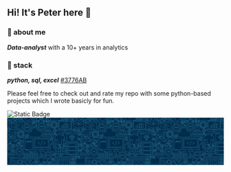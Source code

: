 ## Hi! It's Peter here 👾

### 📢 about me

***Data-analyst*** with a 10+ years in analytics

### 💾 stack

***python, sql, excel***
[#3776AB ](https://s3.dualstack.us-east-2.amazonaws.com/pythondotorg-assets/media/files/python-logo-only.svg)

Please feel free to check out and rate my repo with some python-based projects which I wrote basicly for fun.

<img alt="Static Badge" src="https://img.shields.io/badge/Ninja2EatYa-Python-yellow?logo=codingninjas&logoColor=white">  
<img src="https://github.com/Ninja2EatYa/Ninja2EatYa/blob/main/IMG_7576.JPG" align=center>
